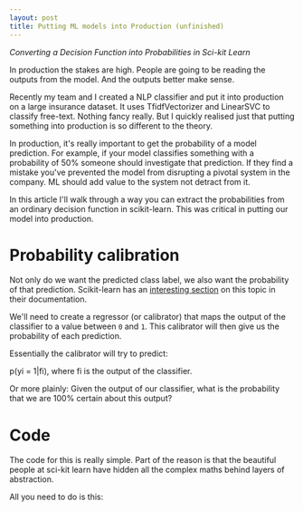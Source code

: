 ```yaml
---
layout: post
title: Putting ML models into Production (unfinished)
---
```


_Converting a Decision Function into Probabilities in Sci-kit Learn_

In production the stakes are high. People are going to be reading the outputs from the model. And the outputs better make sense. 

Recently my team and I created a NLP classifier and put it into production on a large insurance dataset. It uses TfidfVectorizer and LinearSVC to classify free-text. Nothing fancy really. But I quickly realised just that putting something into production is so different to the theory. 

In production, it's really important to get the probability of a model prediction. For example, if your model classifies something with a probability of 50% someone should investigate that prediction. If they find a mistake you've prevented the model from disrupting a pivotal system in the company. ML should add value to the system not detract from it.

In this article I'll walk through a way you can extract the probabilities from an ordinary decision function in scikit-learn. This was critical in putting our model into production. 


# Probability calibration

Not only do we want the predicted class label, we also want the probability of that prediction. Scikit-learn has an [interesting section](https://scikit-learn.org/stable/modules/calibration.html) on this topic in their documentation.

We'll need to create a regressor (or calibrator) that maps the output of the classifier to a value between `0` and `1`. This calibrator will then give us the probability of each prediction. 

Essentially the calibrator will try to predict:

p(yi = 1|fi), where fi is the output of the classifier.

Or more plainly: Given the output of our classifier, what is the probability that we are 100% certain about this output?



# Code

<!-- `predict_proba` is the function that we'll need here. While the function itself seems like an unfinished sentence, it is incredibly useful.  -->

The code for this is really simple. Part of the reason is that the beautiful people at sci-kit learn have hidden all the complex maths behind layers of abstraction. 

All you need to do is this:







